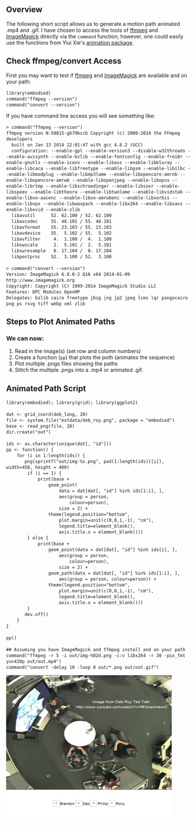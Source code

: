 ## Overview

The following short script allows us to generate a motion path animated .mp4 and .gif.  I have chosen to access the tools of [ffmpeg](http://www.ffmpeg.org/ffmpeg.html) and [ImageMagick](http://www.imagemagick.org/script/index.php) directly via the `command` function; however, one could easily use the functions from Yiui Xie's [animation package](http://cran.r-project.org/web/packages/animation/index.html).

## Check ffmpeg/convert Access

First you may want to test if [ffmpeg](http://www.ffmpeg.org/ffmpeg.html) and [ImageMagick](http://www.imagemagick.org/script/index.php) are available and on your path:

```
library(embodied)
command("ffmpeg --version")
command("convert --version")
```

If you have command line access you will see something like:

```
> command("ffmpeg --version")
ffmpeg version N-59815-gb79bccb Copyright (c) 2000-2014 the FFmpeg developers
  built on Jan 13 2014 22:01:47 with gcc 4.8.2 (GCC)
  configuration: --enable-gpl --enable-version3 --disable-w32threads --enable-avisynth --enable-bzlib --enable-fontconfig --enable-frei0r --enable-gnutls --enable-iconv --enable-libass --enable-libbluray --enable-libcaca --enable-libfreetype --enable-libgsm --enable-libilbc --enable-libmodplug --enable-libmp3lame --enable-libopencore-amrnb --enable-libopencore-amrwb --enable-libopenjpeg --enable-libopus --enable-librtmp --enable-libschroedinger --enable-libsoxr --enable-libspeex --enable-libtheora --enable-libtwolame --enable-libvidstab --enable-libvo-aacenc --enable-libvo-amrwbenc --enable-libvorbis --enable-libvpx --enable-libwavpack --enable-libx264 --enable-libxavs --enable-libxvid --enable-zlib
  libavutil      52. 62.100 / 52. 62.100
  libavcodec     55. 48.101 / 55. 48.101
  libavformat    55. 23.103 / 55. 23.103
  libavdevice    55.  5.102 / 55.  5.102
  libavfilter     4.  1.100 /  4.  1.100
  libswscale      2.  5.101 /  2.  5.101
  libswresample   0. 17.104 /  0. 17.104
  libpostproc    52.  3.100 / 52.  3.100

> command("convert --version")
Version: ImageMagick 6.8.8-2 Q16 x64 2014-01-09 http://www.imagemagick.org
Copyright: Copyright (C) 1999-2014 ImageMagick Studio LLC
Features: DPC Modules OpenMP
Delegates: bzlib cairo freetype jbig jng jp2 jpeg lcms lqr pangocairo png ps rsvg tiff webp xml zlib
```

## Steps to Plot Animated Paths

### We can now:  

1. Read in the image(s) (set row and column numbers)    
2. Create a function (`pp`) that plots the poth (animates the sequence)    
3. Plot multiple .pngs files showing the paths    
4. Stitch the multiple .pngs into a .mp4 or animated .gif.     

## Animated Path Script

```
library(embodied); library(grid); library(ggplot2)

dat <- grid_coord(deb_long, 20)
file <- system.file("extdata/deb_roy.png", package = "embodied")
base <- read_png(file, 20)
dir.create("out")

ids <- as.character(unique(dat[, "id"]))
pp <- function() {
    for (i in 1:length(ids)) {
       png(sprintf("out/img-%s.png", pad(1:length(ids))[i]), width=450, height = 400)
        if (i == 1) {
            print(base + 
                geom_point(
                    data = dat[dat[, "id"] %in% ids[1:i], ], 
                    aes(group = person, 
                        colour=person), 
                    size = 2) + 
                theme(legend.position="bottom", 
                    plot.margin=unit(c(0,0,1,-1), "cm"), 
                    legend.title=element_blank(), 
                    axis.title.x = element_blank())) 
        } else {
            print(base + 
                geom_point(data = dat[dat[, "id"] %in% ids[i], ], 
                    aes(group = person, 
                        colour=person), 
                    size = 2) +
                geom_path(data = dat[dat[, "id"] %in% ids[1:i], ], 
                    aes(group = person, colour=person)) + 
                theme(legend.position="bottom", 
                    plot.margin=unit(c(0,0,1,-1), "cm"), 
                    legend.title=element_blank(), 
                    axis.title.x = element_blank())) 
        }
       dev.off()
    }
}

pp()

## Assuming you have ImageMagick and ffmpeg install and on your path
command("ffmpeg -r 5 -i out/img-%02d.png -c:v libx264 -r 30 -pix_fmt yuv420p out/out.mp4")
command("convert -delay 10 -loop 0 out/*.png out/out.gif") 
```

<img src="https://github.com/trinker/embodied/raw/master/inst/sandbox/out.gif">
